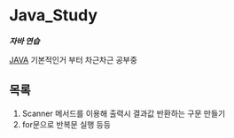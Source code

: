 # Java_Study

_**자바 연습**_
 
 
 <u>JAVA</u> 기본적인거 부터 차근차근 공부중
 
 
 ## 목록
 
 1. Scanner 메서드를 이용해 출력시 결과값 반환하는 구문 만들기
 1. for문으로 반복문 실행 등등
 
 
